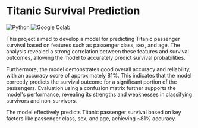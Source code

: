 # Titanic Survival Prediction

<p>
  <img alt="Python" src="https://img.shields.io/badge/-Python-3670A0?style=flat-square&logo=python&logoColor=ffdd54" />
  <img alt="Google Colab" src="https://img.shields.io/badge/Google_Colab-F9AB00?style=flat-square&logo=google-colab&logoColor=white" />
</p>


This project aimed to develop a model for predicting Titanic passenger survival based on features such as passenger class, sex, and age. The analysis revealed a strong correlation between these features and survival outcomes, allowing the model to accurately predict survival probabilities.

Furthermore, the model demonstrates good overall accuracy and reliability, with an accuracy score of approximately 81%. This indicates that the model correctly predicts the survival outcome for a significant portion of the passengers. Evaluation using a confusion matrix further supports the model's performance, revealing its strengths and weaknesses in classifying survivors and non-survivors.

The model effectively predicts Titanic passenger survival based on key factors like passenger class, sex, and age, achieving ~81% accuracy.
